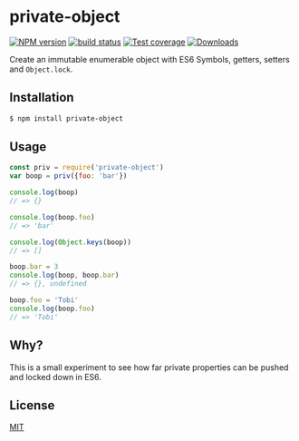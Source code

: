 # private-object
[![NPM version][npm-image]][npm-url]
[![build status][travis-image]][travis-url]
[![Test coverage][coveralls-image]][coveralls-url]
[![Downloads][downloads-image]][downloads-url]

Create an immutable enumerable object with ES6 Symbols, getters, setters and
`Object.lock`.

## Installation
```bash
$ npm install private-object
```

## Usage
```js
const priv = require('private-object')
var boop = priv({foo: 'bar'})

console.log(boop)
// => {}

console.log(boop.foo)
// => 'bar'

console.log(Object.keys(boop))
// => []

boop.bar = 3
console.log(boop, boop.bar)
// => {}, undefined

boop.foo = 'Tobi'
console.log(boop.foo)
// => 'Tobi'
```

## Why?
This is a small experiment to see how far private properties can be pushed and
locked down in ES6.

## License
[MIT](https://tldrlegal.com/license/mit-license)

[npm-image]: https://img.shields.io/npm/v/private-object.svg?style=flat-square
[npm-url]: https://npmjs.org/package/private-object
[travis-image]: https://img.shields.io/travis/yoshuawuyts/private-object.svg?style=flat-square
[travis-url]: https://travis-ci.org/yoshuawuyts/private-object
[coveralls-image]: https://img.shields.io/coveralls/yoshuawuyts/private-object.svg?style=flat-square
[coveralls-url]: https://coveralls.io/r/yoshuawuyts/private-object?branch=master
[downloads-image]: http://img.shields.io/npm/dm/private-object.svg?style=flat-square
[downloads-url]: https://npmjs.org/package/private-object
